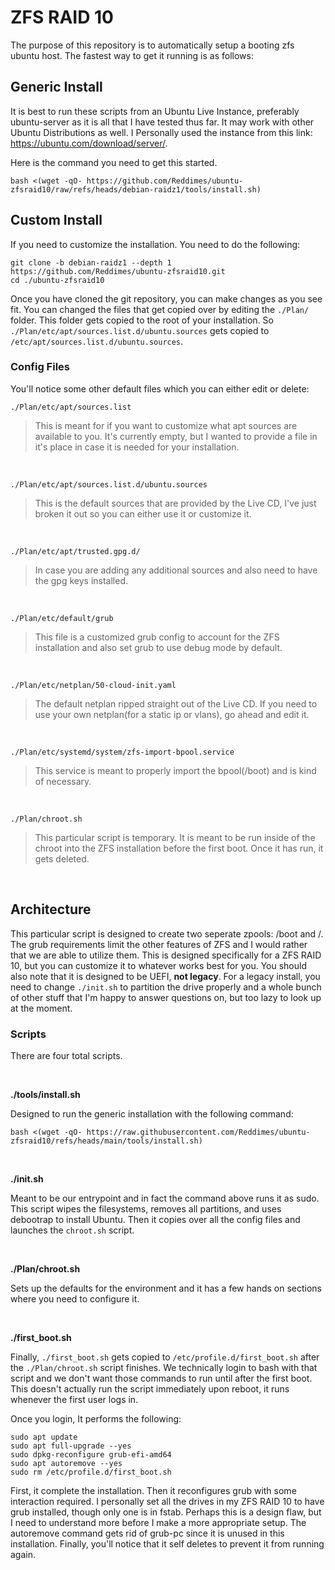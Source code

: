# ZFS RAID 10
The purpose of this repository is to automatically setup a booting zfs ubuntu host.  The fastest way to get it running is as follows:

## Generic Install
It is best to run these scripts from an Ubuntu Live Instance, preferably ubuntu-server as it is all that I have tested thus far.  It may work with other Ubuntu Distributions as well.
I Personally used the instance from this link: https://ubuntu.com/download/server/.

Here is the command you need to get this started.
```
bash <(wget -qO- https://github.com/Reddimes/ubuntu-zfsraid10/raw/refs/heads/debian-raidz1/tools/install.sh)
```

## Custom Install
If you need to customize the installation.  You need to do the following:
```
git clone -b debian-raidz1 --depth 1 https://github.com/Reddimes/ubuntu-zfsraid10.git
cd ./ubuntu-zfsraid10
```
Once you have cloned the git repository, you can make changes as you see fit.  You can changed the files that get copied over by editing the `./Plan/` folder.  This folder gets copied to the root of your installation.  So `./Plan/etc/apt/sources.list.d/ubuntu.sources` gets copied to `/etc/apt/sources.list.d/ubuntu.sources`.

### Config Files
You'll notice some other default files which you can either edit or delete:

`./Plan/etc/apt/sources.list`
> This is meant for if you want to customize what apt sources are available to you.  It's currently empty, but I wanted to provide a file in it's place in case it is needed for your installation.

&nbsp;

`./Plan/etc/apt/sources.list.d/ubuntu.sources`
> This is the default sources that are provided by the Live CD, I've just broken it out so you can either use it or customize it.

&nbsp;

`./Plan/etc/apt/trusted.gpg.d/`
> In case you are adding any additional sources and also need to have the gpg keys installed.

&nbsp;

`./Plan/etc/default/grub`
> This file is a customized grub config to account for the ZFS installation and also set grub to use debug mode by default.

&nbsp;

`./Plan/etc/netplan/50-cloud-init.yaml`
> The default netplan ripped straight out of the Live CD.  If you need to use your own netplan(for a static ip or vlans), go ahead and edit it.

&nbsp;

`./Plan/etc/systemd/system/zfs-import-bpool.service`
> This service is meant to properly import the bpool(/boot) and is kind of necessary.

&nbsp;

`./Plan/chroot.sh`
 > This particular script is temporary.  It is meant to be run inside of the chroot into the ZFS installation before the first boot.  Once it has run, it gets deleted.

&nbsp;

## Architecture
This particular script is designed to create two seperate zpools: /boot and /.  The grub requirements limit the other features of ZFS and I would rather that we are able to utilize them.  This is designed specifically for a ZFS RAID 10, but you can customize it to whatever works best for you.  You should also note that it is designed to be UEFI, **not legacy**.  For a legacy install, you need to change `./init.sh` to partition the drive properly and a whole bunch of other stuff that I'm happy to answer questions on, but too lazy to look up at the moment.

### Scripts
There are four total scripts.

&nbsp;

**./tools/install.sh**

Designed to run the generic installation with the following command:
```
bash <(wget -qO- https://raw.githubusercontent.com/Reddimes/ubuntu-zfsraid10/refs/heads/main/tools/install.sh)
```

&nbsp;

**./init.sh**

Meant to be our entrypoint and in fact the command above runs it as sudo.  This script wipes the filesystems, removes all partitions, and uses debootrap to install Ubuntu.  Then it copies over all the config files and launches the `chroot.sh` script.

&nbsp;

**./Plan/chroot.sh**

Sets up the defaults for the environment and it has a few hands on sections where you need to configure it.

&nbsp;

**./first_boot.sh**

Finally, `./first_boot.sh` gets copied to `/etc/profile.d/first_boot.sh` after the `./Plan/chroot.sh` script finishes.  We technically login to bash with that script and we don't want those commands to run until after the first boot.  This doesn't actually run the script immediately upon reboot, it runs whenever the first user logs in.

Once you login, It performs the following:
```
sudo apt update
sudo apt full-upgrade --yes
sudo dpkg-reconfigure grub-efi-amd64
sudo apt autoremove --yes
sudo rm /etc/profile.d/first_boot.sh
```
First, it complete the installation.  Then it reconfigures grub with some interaction required.  I personally set all the drives in my ZFS RAID 10 to have grub installed, though only one is in fstab.  Perhaps this is a design flaw, but I need to understand more before I make a more appropriate setup.  The autoremove command gets rid of grub-pc since it is unused in this installation.  Finally, you'll notice that it self deletes to prevent it from running again.
